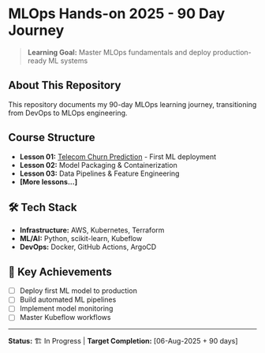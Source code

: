 # MLOps Hands-on 2025 - 90 Day Journey

> **Learning Goal:** Master MLOps fundamentals and deploy production-ready ML systems

## About This Repository
This repository documents my 90-day MLOps learning journey, transitioning from DevOps to MLOps engineering.

## Course Structure
- **Lesson 01:** [Telecom Churn Prediction](./lesson-01-churn-prediction/) - First ML deployment
- **Lesson 02:** Model Packaging & Containerization
- **Lesson 03:** Data Pipelines & Feature Engineering
- **[More lessons...]**

## 🛠️ Tech Stack
- **Infrastructure:** AWS, Kubernetes, Terraform
- **ML/AI:** Python, scikit-learn, Kubeflow
- **DevOps:** Docker, GitHub Actions, ArgoCD

## 🎯 Key Achievements
- [ ] Deploy first ML model to production
- [ ] Build automated ML pipelines
- [ ] Implement model monitoring
- [ ] Master Kubeflow workflows

---
**Status:** 🏗️ In Progress | **Target Completion:** [06-Aug-2025 + 90 days]
